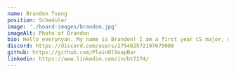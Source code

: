 ```yaml
---
name: Brandon Tseng
position: Scheduler
image: './board-images/brandon.jpg'
imageAlt: Photo of Brandon
bio: Hello everynyan. My name is Brandon! I am a first year CS major, serving as the club's scheduler. I got into Japanese through Japanese music from artists such as Kessoku Band, Minami, and TUYU. I do not watch anime often, but my favorite show is Bocchi the Rock and my favorite movie is Whisper of the Heart! Some past times I enjoy are video games (ofc), guitar, and rock climbing. Feel free to share your Japanese music recommendations with me! ٩(^ᗜ^ )و 
discord: https://discord.com/users/275462572197675008
github: https://github.com/PlainOlSoapBar
linkedin: https://www.linkedin.com/in/bt7274/
---
```

